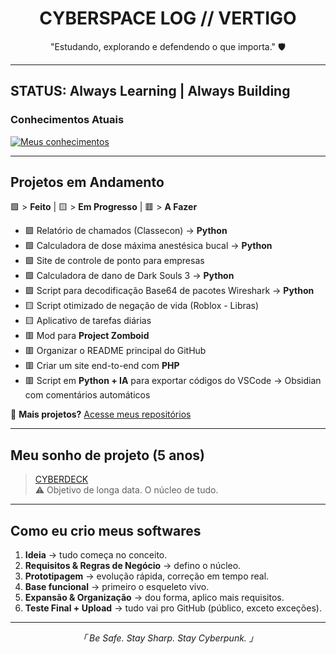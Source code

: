 <h1 align="center">CYBERSPACE LOG // VERTIGO </h1>
<p align="center">"Estudando, explorando e defendendo o que importa." 🛡️</p>

---

##  STATUS: Always Learning | Always Building

###  Conhecimentos Atuais
[![Meus conhecimentos](https://skillicons.dev/icons?i=js,html,css,aws,gamemakerstudio,git,github,redhat,php,py,robloxstudio,vscode&perline=6)](https://skillicons.dev)

---

##  Projetos em Andamento
🟩 > **Feito** | 🟨 > **Em Progresso** | 🟥 > **A Fazer**

- 🟩 Relatório de chamados (Classecon) → <strong>Python</strong>  
- 🟩 Calculadora de dose máxima anestésica bucal → <strong>Python</strong>  
- 🟩 Site de controle de ponto para empresas  
- 🟩 Calculadora de dano de Dark Souls 3 → <strong>Python</strong>  
- 🟩 Script para decodificação Base64 de pacotes Wireshark → <strong>Python</strong>  
- 🟨 Script otimizado de negação de vida (Roblox - Libras)  
- 🟨 Aplicativo de tarefas diárias  
- 🟥 Mod para **Project Zomboid**  
- 🟥 Organizar o README principal do GitHub  
- 🟥 Criar um site end-to-end com **PHP**  
- 🟥 Script em **Python + IA** para exportar códigos do VSCode → Obsidian com comentários automáticos  

🔗 **Mais projetos?** [Acesse meus repositórios](https://github.com/VertigoFromOuterSpace?tab=repositories)

---

##  Meu sonho de projeto (5 anos)
> [CYBERDECK](https://github.com/VertigoFromOuterSpace/Cyberdeck)  
⚠️ Objetivo de longa data. O núcleo de tudo.  

---

##  Como eu crio meus softwares
1. **Ideia** → tudo começa no conceito.  
2. **Requisitos & Regras de Negócio** → defino o núcleo.  
3. **Prototipagem** → evolução rápida, correção em tempo real.  
4. **Base funcional** → primeiro o esqueleto vivo.  
5. **Expansão & Organização** → dou forma, aplico mais requisitos.  
6. **Teste Final + Upload** → tudo vai pro GitHub (público, exceto exceções).  

---

<p align="center"><i>「 Be Safe. Stay Sharp. Stay Cyberpunk. 」</i></p>
